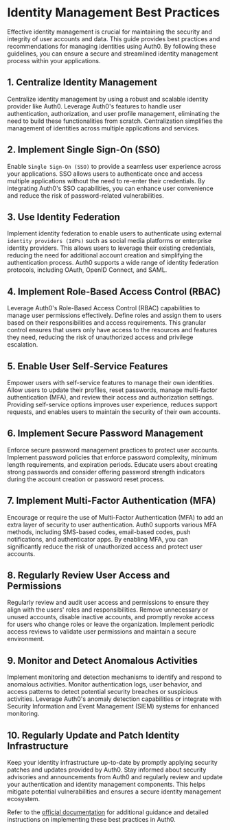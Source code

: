 # Identity Management Best Practices

Effective identity management is crucial for maintaining the security and integrity of user accounts and data. This guide provides best practices and recommendations for managing identities using Auth0. By following these guidelines, you can ensure a secure and streamlined identity management process within your applications.

## 1. Centralize Identity Management

Centralize identity management by using a robust and scalable identity provider like Auth0. Leverage Auth0's features to handle user authentication, authorization, and user profile management, eliminating the need to build these functionalities from scratch. Centralization simplifies the management of identities across multiple applications and services.

## 2. Implement Single Sign-On (SSO)

Enable `Single Sign-On (SSO)` to provide a seamless user experience across your applications. SSO allows users to authenticate once and access multiple applications without the need to re-enter their credentials. By integrating Auth0's SSO capabilities, you can enhance user convenience and reduce the risk of password-related vulnerabilities.

## 3. Use Identity Federation

Implement identity federation to enable users to authenticate using external `identity providers (IdPs)` such as social media platforms or enterprise identity providers. This allows users to leverage their existing credentials, reducing the need for additional account creation and simplifying the authentication process. Auth0 supports a wide range of identity federation protocols, including OAuth, OpenID Connect, and SAML.

## 4. Implement Role-Based Access Control (RBAC)

Leverage Auth0's Role-Based Access Control (RBAC) capabilities to manage user permissions effectively. Define roles and assign them to users based on their responsibilities and access requirements. This granular control ensures that users only have access to the resources and features they need, reducing the risk of unauthorized access and privilege escalation.

## 5. Enable User Self-Service Features

Empower users with self-service features to manage their own identities. Allow users to update their profiles, reset passwords, manage multi-factor authentication (MFA), and review their access and authorization settings. Providing self-service options improves user experience, reduces support requests, and enables users to maintain the security of their own accounts.

## 6. Implement Secure Password Management

Enforce secure password management practices to protect user accounts. Implement password policies that enforce password complexity, minimum length requirements, and expiration periods. Educate users about creating strong passwords and consider offering password strength indicators during the account creation or password reset process.

## 7. Implement Multi-Factor Authentication (MFA)

Encourage or require the use of Multi-Factor Authentication (MFA) to add an extra layer of security to user authentication. Auth0 supports various MFA methods, including SMS-based codes, email-based codes, push notifications, and authenticator apps. By enabling MFA, you can significantly reduce the risk of unauthorized access and protect user accounts.

## 8. Regularly Review User Access and Permissions

Regularly review and audit user access and permissions to ensure they align with the users' roles and responsibilities. Remove unnecessary or unused accounts, disable inactive accounts, and promptly revoke access for users who change roles or leave the organization. Implement periodic access reviews to validate user permissions and maintain a secure environment.

## 9. Monitor and Detect Anomalous Activities

Implement monitoring and detection mechanisms to identify and respond to anomalous activities. Monitor authentication logs, user behavior, and access patterns to detect potential security breaches or suspicious activities. Leverage Auth0's anomaly detection capabilities or integrate with Security Information and Event Management (SIEM) systems for enhanced monitoring.

## 10. Regularly Update and Patch Identity Infrastructure

Keep your identity infrastructure up-to-date by promptly applying security patches and updates provided by Auth0. Stay informed about security advisories and announcements from Auth0 and regularly review and update your authentication and identity management components. This helps mitigate potential vulnerabilities and ensures a secure identity management ecosystem.



Refer to the [official documentation](https://auth0.com/docs/) for additional guidance and detailed instructions on implementing these best practices in Auth0.


